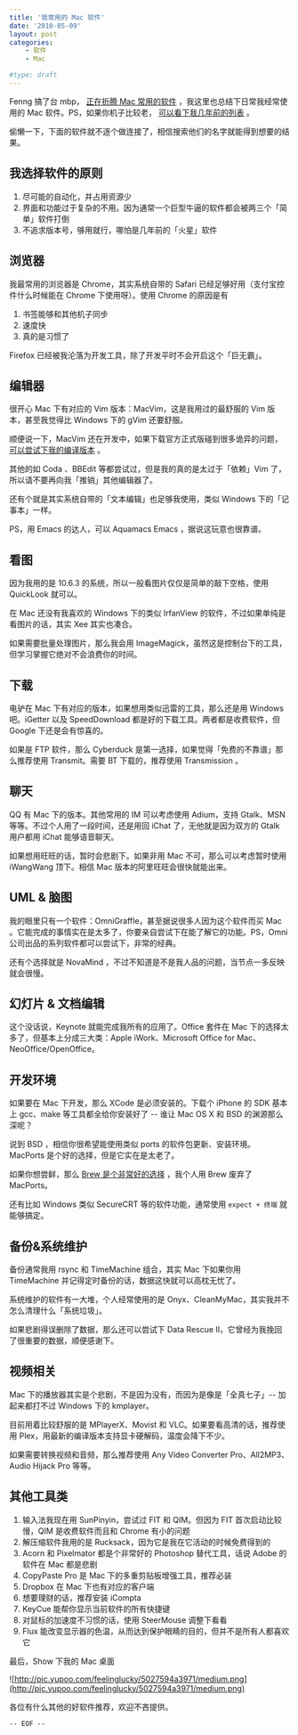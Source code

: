 ```yaml
---
title: '我常用的 Mac 软件'
date: '2010-05-09'
layout: post
categories:
    - 软件
    - Mac

#type: draft
---
```


Fenng 搞了台 mbp， [正在折腾 Mac 常用的软件](http://dbanotes.net/windows_software_list.html) ，我这里也总结下日常我经常使用的 Mac 软件。PS，如果你机子比较老， [可以看下我几年前的列表]({{site.urls}}/posts/1956/) 。

偷懒一下，下面的软件就不逐个做连接了，相信搜索他们的名字就能得到想要的结果。


## 我选择软件的原则

1. 尽可能的自动化，并占用资源少
2. 界面和功能过于复杂的不用。因为通常一个巨型牛逼的软件都会被两三个「简单」软件打倒
3. 不追求版本号，够用就行，哪怕是几年前的「火星」软件


## 浏览器

我最常用的浏览器是 Chrome，其实系统自带的 Safari 已经足够好用（支付宝控件什么时候能在 Chrome 下使用呀）。使用 Chrome 的原因是有

1. 书签能够和其他机子同步 
2. 速度快 
3. 真的是习惯了

Firefox 已经被我沦落为开发工具，除了开发平时不会开启这个「巨无霸」。


## 编辑器

很开心 Mac 下有对应的 Vim 版本：MacVim，这是我用过的最舒服的 Vim 版本，甚至我觉得比 Windows 下的 gVim 还要舒服。

顺便说一下，MacVim 还在开发中，如果下载官方正式版碰到很多诡异的问题， [可以尝试下我的编译版本](http://gracecode.googlecode.com/files/MacVim_%28x86_64%29.zip) 。

其他的如 Coda 、BBEdit 等都尝试过，但是我的真的是太过于「依赖」Vim 了，所以请不要再向我「推销」其他编辑器了。

还有个就是其实系统自带的「文本编辑」也足够我使用，类似 Windows 下的「记事本」一样。

PS，用 Emacs 的达人，可以 Aquamacs Emacs ，据说这玩意也很靠谱。


## 看图

因为我用的是 10.6.3 的系统，所以一般看图片仅仅是简单的敲下空格，使用 QuickLook 就可以。

在 Mac 还没有我喜欢的 Windows 下的类似 IrfanView 的软件，不过如果单纯是看图片的话，其实 Xee 其实也凑合。

如果需要批量处理图片，那么我会用 ImageMagick，虽然这是控制台下的工具，但学习掌握它绝对不会浪费你的时间。


## 下载

电驴在 Mac 下有对应的版本，如果想用类似迅雷的工具，那么还是用 Windows 吧。iGetter 以及 SpeedDownload 都是好的下载工具。两者都是收费软件，但 Google 下还是会有惊喜的。

如果是 FTP 软件，那么 Cyberduck 是第一选择，如果觉得「免费的不靠谱」那么推荐使用 Transmit。需要 BT 下载的，推荐使用 Transmission 。


## 聊天

QQ 有 Mac 下的版本。其他常用的 IM 可以考虑使用 Adium，支持 Gtalk、MSN 等等。不过个人用了一段时间，还是用回 iChat 了，无他就是因为双方的 Gtalk 用户都用 iChat 能够语音聊天。

如果想用旺旺的话，暂时会悲剧下。如果非用 Mac 不可，那么可以考虑暂时使用 iWangWang 顶下。相信 Mac 版本的阿里旺旺会很快就能出来。


## UML & 脑图

我的眼里只有一个软件：OmniGraffle，甚至据说很多人因为这个软件而买 Mac 。它能完成的事情实在是太多了，你要亲自尝试下在能了解它的功能。PS，Omni 公司出品的系列软件都可以尝试下，非常的经典。

还有个选择就是 NovaMind ，不过不知道是不是我人品的问题，当节点一多反映就会很慢。


## 幻灯片 & 文档编辑

这个没话说，Keynote 就能完成我所有的应用了。Office 套件在 Mac 下的选择太多了，但基本上分成三大类：Apple iWork、Microsoft Office for Mac、NeoOffice/OpenOffice。


## 开发环境

如果要在 Mac 下开发，那么 XCode 是必须安装的。下载个 iPhone 的 SDK 基本上 gcc、make 等工具都全给你安装好了 -- 谁让 Mac OS X 和 BSD 的渊源那么深呢？

说到 BSD ，相信你很希望能使用类似 ports 的软件包更新、安装环境。MacPorts 是个好的选择，但是它实在是太老了。

如果你想尝鲜，那么  [Brew 是个非常好的选择](http://github.com/mxcl/homebrew) ，我个人用 Brew 废弃了 MacPorts。

还有比如 Windows 类似 SecureCRT 等的软件功能，通常使用 `expect + 终端` 就能够搞定。


## 备份&系统维护

备份通常我用 rsync 和 TimeMachine 组合，其实 Mac 下如果你用 TimeMachine 并记得定时备份的话，数据这快就可以高枕无忧了。

系统维护的软件有一大堆，个人经常使用的是 Onyx、CleanMyMac，其实我并不怎么清理什么「系统垃圾」。

如果悲剧得误删除了数据，那么还可以尝试下 Data Rescue II，它曾经为我挽回了很重要的数据，顺便感谢下。


## 视频相关

Mac 下的播放器其实是个悲剧，不是因为没有，而因为是像是「全真七子」-- 加起来都打不过 Windows 下的 kmplayer。

目前用着比较舒服的是 MPlayerX、Movist 和 VLC。如果要看高清的话，推荐使用 Plex，用最新的编译版本支持显卡硬解码，温度会降下不少。

如果需要转换视频和音频，那么推荐使用 Any Video Converter Pro、All2MP3、Audio Hijack Pro 等等。


## 其他工具类

1. 输入法我现在用 SunPinyin，尝试过 FIT 和 QIM。但因为 FIT 首次启动比较慢，QIM 是收费软件而且和 Chrome 有小的问题
2. 解压缩软件我用的是 Rucksack，因为它是我在它活动的时候免费得到的
3. Acorn 和 Pixelmator 都是个非常好的 Photoshop 替代工具，话说 Adobe 的软件在 Mac 都是悲剧
4. CopyPaste Pro 是 Mac 下的多重剪贴板增强工具，推荐必装
5. Dropbox 在 Mac 下也有对应的客户端
6. 想要理财的话，推荐安装 iCompta
7. KeyCue 能帮你显示当前软件的所有快捷键
8. 对鼠标的加速度不习惯的话，使用 SteerMouse 调整下看看
9. Flux 能改变显示器的色温，从而达到保护眼睛的目的，但并不是所有人都喜欢它

最后，Show 下我的 Mac 桌面

![http://pic.yupoo.com/feelinglucky/5027594a3971/medium.png](http://pic.yupoo.com/feelinglucky/5027594a3971/medium.png)

各位有什么其他的好软件推荐，欢迎不吝提供。

`-- EOF --`
